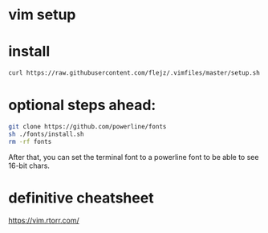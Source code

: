 vim setup
========

# install
 ``` bash
curl https://raw.githubusercontent.com/flejz/.vimfiles/master/setup.sh | bash
```

# optional steps ahead:
```bash
git clone https://github.com/powerline/fonts
sh ./fonts/install.sh
rm -rf fonts
```
After that, you can set the terminal font to a powerline font to be able to see 16-bit chars.

# definitive cheatsheet
https://vim.rtorr.com/
